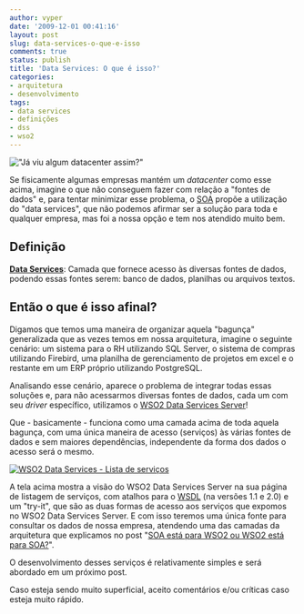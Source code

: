 ```yaml
---
author: vyper
date: '2009-12-01 00:41:16'
layout: post
slug: data-services-o-que-e-isso
comments: true
status: publish
title: 'Data Services: O que é isso?'
categories:
- arquitetura
- desenvolvimento
tags:
- data services
- definições
- dss
- wso2
---
```


!["Já viu algum datacenter assim?"](http://assets.mcorp.com.br/wp-content/uploads/2009/11/server.jpg "Já viu algum datacenter assim?")

Se fisicamente algumas empresas mantém um _datacenter_ como esse acima,
imagine o que não conseguem fazer com relação a "fontes de dados" e, para
tentar minimizar esse problema, o [SOA](/glossario/#SOA) propõe a utilização
do "data services", que não podemos afirmar ser a solução para toda e qualquer
empresa, mas foi a nossa opção e tem nos atendido muito bem.

## Definição

[**Data Services**](/glossario/#DataServices): Camada que fornece acesso às
diversas fontes de dados, podendo essas fontes serem: banco de dados,
planilhas ou arquivos textos.

## Então o que é isso afinal?

Digamos que temos uma maneira de organizar aquela "bagunça" generalizada que
as vezes temos em nossa arquitetura, imagine o seguinte cenário: um sistema
para o RH utilizando SQL Server, o sistema de compras utilizando Firebird, uma
planilha de gerenciamento de projetos em excel e o restante em um ERP próprio
utilizando PostgreSQL.

Analisando esse cenário, aparece o problema de integrar todas essas soluções
e, para não acessarmos diversas fontes de dados, cada um com seu _driver_
específico, utilizamos o [WSO2 Data Services Server](http://wso2.org/projects/data-services-server/java)!

Que - basicamente - funciona como uma camada acima de toda aquela bagunça, com
uma única maneira de acesso (serviços) às várias fontes de dados e sem maiores
dependências, independente da forma dos dados o acesso será o mesmo.

[![WSO2 Data Services - Lista de serviços](http://assets.mcorp.com.br/wp-content/uploads/2009/11/wso2-data-services-list-300x155.png)](http://assets.mcorp.com.br/wp-content/uploads/2009/11/wso2-data-services-list.png)

A tela acima mostra a visão do WSO2 Data Services Server na sua página de
listagem de serviços, com atalhos para o [WSDL](/glossario/#WSDL) (na versões
1.1 e 2.0) e um "try-it", que são as duas formas de acesso aos serviços que
expomos no WSO2 Data Services Server. E com isso teremos uma única fonte para
consultar os dados de nossa empresa, atendendo uma das camadas da arquitetura
que explicamos no post "[SOA está para WSO2 ou WSO2 está para SOA?](http://www.mcorp.com.br/2009/11/soa-esta-para-wso2-ou-wso2-esta-para-o-soa/)".

O desenvolvimento desses serviços é relativamente simples e será abordado em
um próximo post.

Caso esteja sendo muito superficial, aceito comentários e/ou críticas caso
esteja muito rápido.
